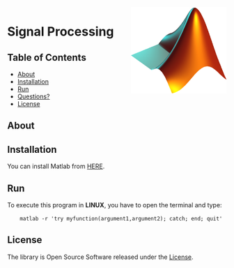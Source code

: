 <div class="logo"><img src="matlab.png" width="220px" align="right"></div>

# Signal Processing

## Table of Contents

- [About](#about)
- [Installation](#Installation)
- [Run](#run)
- [Questions?](#questions)
- [License](#license)

## About



## Installation

You can install Matlab from [HERE](https://fr.mathworks.com/products/get-matlab.html?requestedDomain=).

## Run

To execute this program in **LINUX**, you have to open the terminal and type:

		matlab -r 'try myfunction(argument1,argument2); catch; end; quit'

## License

The library is Open Source Software released under the [License](LICENSE.txt).
